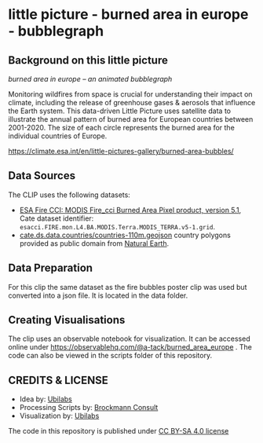 # little picture - burned area in europe - bubblegraph

## Background on this little picture
_burned area in europe – an animated bubblegraph_

Monitoring wildfires from space is crucial for understanding their impact on climate, including the release of greenhouse gases &amp; aerosols that influence the Earth system.
This data-driven Little Picture uses satellite data to illustrate the annual pattern of burned area for European countries between 2001-2020. The size of each circle represents the burned area for the individual countries of Europe.

https://climate.esa.int/en/little-pictures-gallery/burned-area-bubbles/

## Data Sources

The CLIP uses the following datasets:

- [ESA Fire CCI: MODIS Fire_cci Burned Area Pixel product, version 5.1](https://catalogue.ceda.ac.uk/uuid/58f00d8814064b79a0c49662ad3af537), 
  Cate dataset identifier: `esacci.FIRE.mon.L4.BA.MODIS.Terra.MODIS_TERRA.v5-1.grid`.
- [cate.ds.data.countries/countries-110m.geojson](https://github.com/CCI-Tools/cate/blob/master/cate/ds/data/countries/countries-110m.geojson) 
  country polygons provided as public domain from [Natural Earth](https://www.naturalearthdata.com/).

## Data Preparation
For this clip the same dataset as the fire bubbles poster clip was used but converted into a json file. It is located in the data folder.

## Creating Visualisations
The clip uses an observable notebook for visualization. It can be accessed online under https://observablehq.com/@a-tack/burned_area_europe .
The code can also be viewed in the scripts folder of this repository.

## CREDITS & LICENSE
- Idea by: [Ubilabs](https://www.ubilabs.com/)
- Processing Scripts by: [Brockmann Consult](https://www.brockmann-consult.de/)
- Visualization by: [Ubilabs](https://www.ubilabs.com/)

The code in this repository is published under [CC BY-SA 4.0 license](https://creativecommons.org/licenses/by-sa/4.0/)
